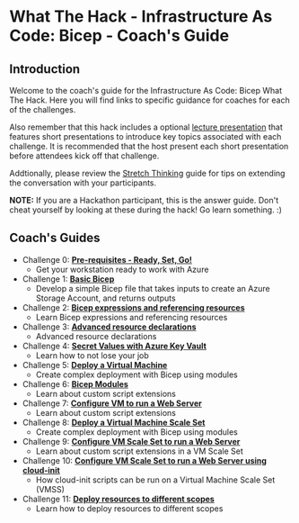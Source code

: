 # What The Hack - Infrastructure As Code: Bicep - Coach's Guide

## Introduction
Welcome to the coach's guide for the Infrastructure As Code: Bicep What The Hack. Here you will find links to specific guidance for coaches for each of the challenges.

Also remember that this hack includes a optional [lecture presentation](WTH-IaC-Bicep-Lectures.pptx) that features short presentations to introduce key topics associated with each challenge. It is recommended that the host present each short presentation before attendees kick off that challenge.

Addtionally, please review the [Stretch Thinking](Solution-Stretch-Thinking.md) guide for tips on extending the conversation with your participants.

**NOTE:** If you are a Hackathon participant, this is the answer guide.  Don't cheat yourself by looking at these during the hack!  Go learn something. :)

## Coach's Guides
- Challenge 0: **[Pre-requisites - Ready, Set, Go!](Solution-00.md)**
   - Get your workstation ready to work with Azure
- Challenge 1: **[Basic Bicep](Solution-01.md)**
   - Develop a simple Bicep file that takes inputs to create an Azure Storage Account, and returns outputs
- Challenge 2: **[Bicep expressions and referencing resources](Solution-02.md)**
   - Learn Bicep expressions and referencing resources
- Challenge 3: **[Advanced resource declarations](Solution-03.md)**
   - Advanced resource declarations
- Challenge 4: **[Secret Values with Azure Key Vault](Solution-04.md)**
   - Learn how to not lose your job
- Challenge 5: **[Deploy a Virtual Machine](Solution-05.md)**
   - Create complex deployment with Bicep using modules
- Challenge 6: **[Bicep Modules](Solution-06.md)**
   - Learn about custom script extensions
- Challenge 7: **[Configure VM to run a Web Server](Solution-07.md)** 
   - Learn about custom script extensions
- Challenge 8: **[Deploy a Virtual Machine Scale Set](Solution-08.md)**
   - Create complex deployment with Bicep using modules
- Challenge 9: **[Configure VM Scale Set to run a Web Server](Solution-09.md)**
   - Learn about custom script extensions in a VM Scale Set
- Challenge 10: **[Configure VM Scale Set to run a Web Server using cloud-init](Solution-10.md)**
   - How cloud-init scripts can be run on a Virtual Machine Scale Set (VMSS)
- Challenge 11: **[Deploy resources to different scopes](Solution-11.md)**
   - Learn how to deploy resources to different scopes